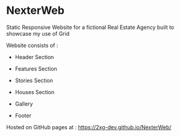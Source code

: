 # NexterWeb

Static Responsive Website for a fictional Real Estate Agency built to showcase my use of Grid

Website consists of : 

- Header Section

- Features Section

- Stories Section

- Houses Section

- Gallery

- Footer

Hosted on GitHub pages at : https://2xg-dev.github.io/NexterWeb/
